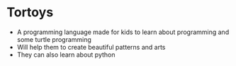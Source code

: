 # Tortoys
 - A programming language made for kids to learn about programming and some turtle programming
 - Will help them to create beautiful patterns and arts
 - They can also learn about python 